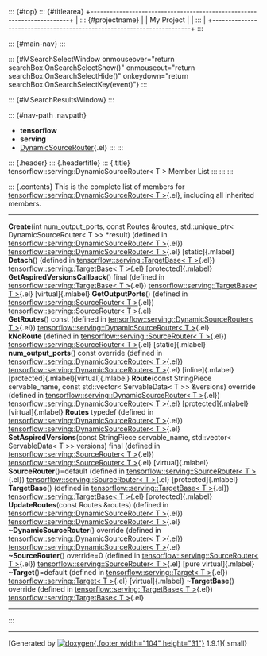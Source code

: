 ::: {#top}
::: {#titlearea}
+-----------------------------------------------------------------------+
| ::: {#projectname}                                                    |
| My Project                                                            |
| :::                                                                   |
+-----------------------------------------------------------------------+
:::

::: {#main-nav}
:::

::: {#MSearchSelectWindow onmouseover="return searchBox.OnSearchSelectShow()" onmouseout="return searchBox.OnSearchSelectHide()" onkeydown="return searchBox.OnSearchSelectKey(event)"}
:::

::: {#MSearchResultsWindow}
:::

::: {#nav-path .navpath}
-   **tensorflow**
-   **serving**
-   [DynamicSourceRouter](classtensorflow_1_1serving_1_1DynamicSourceRouter.html){.el}
:::
:::

::: {.header}
::: {.headertitle}
::: {.title}
tensorflow::serving::DynamicSourceRouter\< T \> Member List
:::
:::
:::

::: {.contents}
This is the complete list of members for
[tensorflow::serving::DynamicSourceRouter\< T
\>](classtensorflow_1_1serving_1_1DynamicSourceRouter.html){.el},
including all inherited members.

  ------------------------------------------------------------------------------------------------------------------------------------------------------------------------------------------------------------------------------------------------ ---------------------------------------------------------------------------------------------------------------- ---------------------------------------------------------
  **Create**(int num\_output\_ports, const Routes &routes, std::unique\_ptr\< DynamicSourceRouter\< T \>\> \*result) (defined in [tensorflow::serving::DynamicSourceRouter\< T \>](classtensorflow_1_1serving_1_1DynamicSourceRouter.html){.el})   [tensorflow::serving::DynamicSourceRouter\< T \>](classtensorflow_1_1serving_1_1DynamicSourceRouter.html){.el}   [static]{.mlabel}
  **Detach**() (defined in [tensorflow::serving::TargetBase\< T \>](classtensorflow_1_1serving_1_1TargetBase.html){.el})                                                                                                                           [tensorflow::serving::TargetBase\< T \>](classtensorflow_1_1serving_1_1TargetBase.html){.el}                     [protected]{.mlabel}
  **GetAspiredVersionsCallback**() final (defined in [tensorflow::serving::TargetBase\< T \>](classtensorflow_1_1serving_1_1TargetBase.html){.el})                                                                                                 [tensorflow::serving::TargetBase\< T \>](classtensorflow_1_1serving_1_1TargetBase.html){.el}                     [virtual]{.mlabel}
  **GetOutputPorts**() (defined in [tensorflow::serving::SourceRouter\< T \>](classtensorflow_1_1serving_1_1SourceRouter.html){.el})                                                                                                               [tensorflow::serving::SourceRouter\< T \>](classtensorflow_1_1serving_1_1SourceRouter.html){.el}                 
  **GetRoutes**() const (defined in [tensorflow::serving::DynamicSourceRouter\< T \>](classtensorflow_1_1serving_1_1DynamicSourceRouter.html){.el})                                                                                                [tensorflow::serving::DynamicSourceRouter\< T \>](classtensorflow_1_1serving_1_1DynamicSourceRouter.html){.el}   
  **kNoRoute** (defined in [tensorflow::serving::SourceRouter\< T \>](classtensorflow_1_1serving_1_1SourceRouter.html){.el})                                                                                                                       [tensorflow::serving::SourceRouter\< T \>](classtensorflow_1_1serving_1_1SourceRouter.html){.el}                 [static]{.mlabel}
  **num\_output\_ports**() const override (defined in [tensorflow::serving::DynamicSourceRouter\< T \>](classtensorflow_1_1serving_1_1DynamicSourceRouter.html){.el})                                                                              [tensorflow::serving::DynamicSourceRouter\< T \>](classtensorflow_1_1serving_1_1DynamicSourceRouter.html){.el}   [inline]{.mlabel}[protected]{.mlabel}[virtual]{.mlabel}
  **Route**(const StringPiece servable\_name, const std::vector\< ServableData\< T \>\> &versions) override (defined in [tensorflow::serving::DynamicSourceRouter\< T \>](classtensorflow_1_1serving_1_1DynamicSourceRouter.html){.el})            [tensorflow::serving::DynamicSourceRouter\< T \>](classtensorflow_1_1serving_1_1DynamicSourceRouter.html){.el}   [protected]{.mlabel}[virtual]{.mlabel}
  **Routes** typedef (defined in [tensorflow::serving::DynamicSourceRouter\< T \>](classtensorflow_1_1serving_1_1DynamicSourceRouter.html){.el})                                                                                                   [tensorflow::serving::DynamicSourceRouter\< T \>](classtensorflow_1_1serving_1_1DynamicSourceRouter.html){.el}   
  **SetAspiredVersions**(const StringPiece servable\_name, std::vector\< ServableData\< T \>\> versions) final (defined in [tensorflow::serving::SourceRouter\< T \>](classtensorflow_1_1serving_1_1SourceRouter.html){.el})                       [tensorflow::serving::SourceRouter\< T \>](classtensorflow_1_1serving_1_1SourceRouter.html){.el}                 [virtual]{.mlabel}
  **SourceRouter**()=default (defined in [tensorflow::serving::SourceRouter\< T \>](classtensorflow_1_1serving_1_1SourceRouter.html){.el})                                                                                                         [tensorflow::serving::SourceRouter\< T \>](classtensorflow_1_1serving_1_1SourceRouter.html){.el}                 [protected]{.mlabel}
  **TargetBase**() (defined in [tensorflow::serving::TargetBase\< T \>](classtensorflow_1_1serving_1_1TargetBase.html){.el})                                                                                                                       [tensorflow::serving::TargetBase\< T \>](classtensorflow_1_1serving_1_1TargetBase.html){.el}                     [protected]{.mlabel}
  **UpdateRoutes**(const Routes &routes) (defined in [tensorflow::serving::DynamicSourceRouter\< T \>](classtensorflow_1_1serving_1_1DynamicSourceRouter.html){.el})                                                                               [tensorflow::serving::DynamicSourceRouter\< T \>](classtensorflow_1_1serving_1_1DynamicSourceRouter.html){.el}   
  **\~DynamicSourceRouter**() override (defined in [tensorflow::serving::DynamicSourceRouter\< T \>](classtensorflow_1_1serving_1_1DynamicSourceRouter.html){.el})                                                                                 [tensorflow::serving::DynamicSourceRouter\< T \>](classtensorflow_1_1serving_1_1DynamicSourceRouter.html){.el}   
  **\~SourceRouter**() override=0 (defined in [tensorflow::serving::SourceRouter\< T \>](classtensorflow_1_1serving_1_1SourceRouter.html){.el})                                                                                                    [tensorflow::serving::SourceRouter\< T \>](classtensorflow_1_1serving_1_1SourceRouter.html){.el}                 [pure virtual]{.mlabel}
  **\~Target**()=default (defined in [tensorflow::serving::Target\< T \>](classtensorflow_1_1serving_1_1Target.html){.el})                                                                                                                         [tensorflow::serving::Target\< T \>](classtensorflow_1_1serving_1_1Target.html){.el}                             [virtual]{.mlabel}
  **\~TargetBase**() override (defined in [tensorflow::serving::TargetBase\< T \>](classtensorflow_1_1serving_1_1TargetBase.html){.el})                                                                                                            [tensorflow::serving::TargetBase\< T \>](classtensorflow_1_1serving_1_1TargetBase.html){.el}                     
  ------------------------------------------------------------------------------------------------------------------------------------------------------------------------------------------------------------------------------------------------ ---------------------------------------------------------------------------------------------------------------- ---------------------------------------------------------
:::

------------------------------------------------------------------------

[Generated by [![doxygen](doxygen.svg){.footer width="104"
height="31"}](https://www.doxygen.org/index.html) 1.9.1]{.small}
